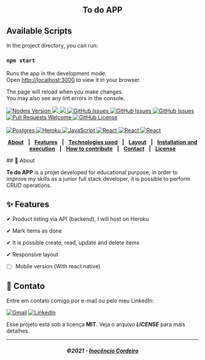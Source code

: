 <h2 align="center">
  To do APP
</h2>

## Available Scripts

In the project directory, you can run:

### `npm start`

Runs the app in the development mode.\
Open [http://localhost:3000](http://localhost:3000) to view it in your browser.

The page will reload when you make changes.\
You may also see any lint errors in the console.

 <a href="https://github.com/nodejs/node/blob/master/doc/changelogs/CHANGELOG_V14.md#14.15.0">
      <img alt="Nodejs Version" src="https://img.shields.io/badge/node.js-v14.15.0-informational?logo=Node.JS">
   </a>
<a aria-label="React Version" href="https://github.com/facebook/react/blob/master/CHANGELOG.md#1701-october-22-2020">
      <img src="https://img.shields.io/badge/react-%5E17.0.1-informational?logo=react"></img>
   </a>
<a aria-label="React Version" href="https://github.com/facebook/react/blob/master/CHANGELOG.md#1701-october-22-2020">
      <img src="https://img.shields.io/badge/postgreSQL-postgreSQL-yellow"></img>
   </a>

   <a href="https://github.com/mathrb22/DSDeliver-sds2/issues">
      <img alt="GitHub Issues" src="https://img.shields.io/github/issues/mathrb22/DSDeliver-sds2">
   </a>
    <a href="https://github.com/mathrb22/DSDeliver-sds2/issues">
      <img alt="GitHub Issues" src="https://img.shields.io/badge/Docker-3.9-red">
   </a>
    <a href="https://github.com/mathrb22/DSDeliver-sds2/issues">
      <img alt="GitHub Issues" src="https://img.shields.io/badge/Prisma-prisma-blue">
   </a>
   

   <a href="https://github.com/mathrb22/DSDeliver-sds2/pulls">
      <img alt="Pull Requests Welcome" src="https://img.shields.io/badge/PRs-welcome-brightgreen.svg?style=flat-square">
   </a>

   <a href="https://github.com/mathrb22/DSDeliver-sds2/blob/master/LICENSE">
      <img alt="GitHub License" src="https://img.shields.io/github/license/mathrb22/DSDeliver-sds2">
   </a>
   </br>
   </br>
 <a href="#-tecnologias-utilizadas">
      <img alt="Postgres" src="https://img.shields.io/badge/postgres-%23316192.svg?&style=for-the-badge&logo=postgresql&logoColor=white">
      <img alt="Heroku" src="https://img.shields.io/badge/heroku%20-%23430098.svg?&style=for-the-badge&logo=heroku&logoColor=white">
      <img alt="JavaScript" src="https://img.shields.io/badge/javascript%20-%23323330.svg?&style=for-the-badge&logo=javascript&logoColor=%23F7DF1E">
      <img alt="React" src="https://img.shields.io/badge/react%20-%2320232a.svg?&style=for-the-badge&logo=react&logoColor=%2361DAFB">
      <img alt="React" src="https://img.shields.io/twitter/url?color=blue&label=DOCKER&logo=DOCKER&logoColor=blue&style=for-the-badge">
      <img alt="React" src="https://img.shields.io/netlify/89?color=blue&label=netlify&logo=netlify&logoColor=BLUE&style=for-the-badge">
   </a>
   <div align="center">

[**About**](#-about) &nbsp;&nbsp;**|**&nbsp;&nbsp;
[**Features**](#-features) &nbsp;&nbsp;**|**&nbsp;&nbsp;
[**Technologies used**](#-Technologies-used) &nbsp;&nbsp;**|**&nbsp;&nbsp;
[**Layout**](#-layout) &nbsp;&nbsp;**|**&nbsp;&nbsp;
[**Installation and execution**](#-Installation-and-execution) &nbsp;&nbsp;**|**&nbsp;&nbsp;
[**How to contribute**](#-how-to-contribute) &nbsp;&nbsp;**|**&nbsp;&nbsp;
[**Contact**](#-contact) &nbsp;&nbsp;**|**&nbsp;&nbsp;
[**License**](#-License)
</div>
## 📃 About

**To do APP** is a projet developed for educational purpose, in order to improve my skills as a junior full stack developer, it is possible to perform CRUD operations.

## ✨ Features

✔ Product listing via API (backend), I will host on Heroku

✔ Mark items as done

✔ It is possible create, read, update and delete items

✔ Responsive layout

- [ ] Mobile version (With react native)

## 📲 Contato

Entre em contato comigo por e-mail ou pelo meu LinkedIn:

<a href="mailto:inocenciocordeiroarmando@hotmail.com"><img src="https://img.shields.io/badge/Gmail-D14836?style=for-the-badge&logo=gmail&logoColor=white" alt="Gmail"/></a>
<a href="https://www.linkedin.com/in/matheus-ribeiro-dev/"><img src="https://img.shields.io/badge/linkedin%20-%230077B5.svg?&style=for-the-badge&logo=linkedin&logoColor=white" alt="LinkedIn"/></a>



Esse projeto está sob a licença **MIT**. Veja o arquivo _**LICENSE**_ para mais detalhes.

---

<h5 align="center">
  &copy;2021 - <a href="https://github.com/InocencioC">Inocêncio Cordeiro</a>
</h5>


